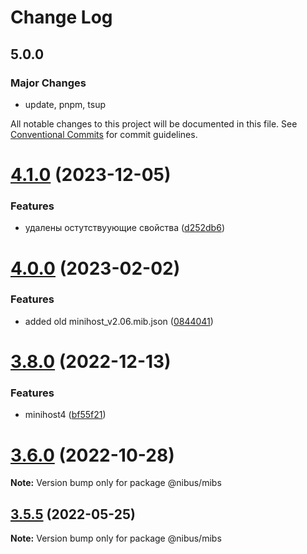 # Change Log

## 5.0.0

### Major Changes

- update, pnpm, tsup

All notable changes to this project will be documented in this file. See
[Conventional Commits](https://conventionalcommits.org) for commit guidelines.

# [4.1.0](https://github.com/sarakusha/nibus/compare/v4.0.4...v4.1.0) (2023-12-05)

### Features

- удалены остутствуующие свойства
  ([d252db6](https://github.com/sarakusha/nibus/commit/d252db6eb51398402acc358f5ae222329cd0d65a))

# [4.0.0](https://github.com/sarakusha/nibus/compare/v3.8.0...v4.0.0) (2023-02-02)

### Features

- added old minihost_v2.06.mib.json
  ([0844041](https://github.com/sarakusha/nibus/commit/0844041e9e4c34230657bbc7c8a4757a8332a8af))

# [3.8.0](https://github.com/sarakusha/nibus/compare/v3.7.0...v3.8.0) (2022-12-13)

### Features

- minihost4
  ([bf55f21](https://github.com/sarakusha/nibus/commit/bf55f211a41f27b938ddcfc1e2c94937177e200c))

# [3.6.0](https://github.com/sarakusha/nibus/compare/v3.5.4...v3.6.0) (2022-10-28)

**Note:** Version bump only for package @nibus/mibs

## [3.5.5](https://github.com/sarakusha/nibus/compare/v3.5.4...v3.5.5) (2022-05-25)

**Note:** Version bump only for package @nibus/mibs
